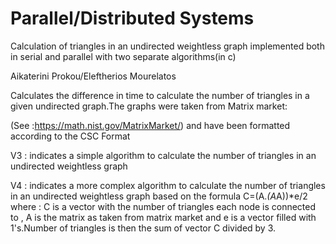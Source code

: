 # Parallel/Distributed Systems
Calculation of triangles in an undirected weightless graph implemented both in serial and parallel with two separate algorithms(in c)

  Aikaterini Prokou/Eleftherios Mourelatos


  Calculates the difference in time
  to calculate the number of triangles in a
  given undirected graph.The graphs were
  taken from Matrix market:
  
  (See :https://math.nist.gov/MatrixMarket/)
  and have been formatted according to the CSC Format
  
  V3 : indicates a simple algorithm to calculate the number of triangles in an undirected weightless graph
  
  V4 : indicates a more complex algorithm to calculate the number of triangles in an undirected weightless graph
  based on the formula      C=(A.*(A*A))*e/2 where : C is a vector with the number of triangles each node is connected to ,
  A is the matrix as taken from matrix market and e is a vector filled with 1's.Number of triangles is then
  the sum of vector C divided by 3.


